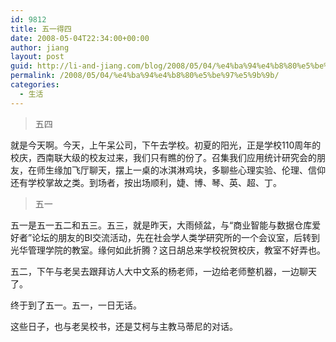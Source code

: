 ```yaml
---
id: 9812
title: 五一得四
date: 2008-05-04T22:34:00+00:00
author: jiang
layout: post
guid: http://li-and-jiang.com/blog/2008/05/04/%e4%ba%94%e4%b8%80%e5%be%97%e5%9b%9b/
permalink: /2008/05/04/%e4%ba%94%e4%b8%80%e5%be%97%e5%9b%9b/
categories:
  - 生活
---
```

> 五四

就是今天啊。今天，上午呆公司，下午去学校。初夏的阳光，正是学校110周年的校庆，西南联大级的校友过来，我们只有瞧的份了。召集我们应用统计研究会的朋友，在师生缘加飞厅聊天，摆上一桌的冰淇淋鸡块，多聊些心理实验、伦理、信仰还有学校掌故之类。到场者，按出场顺利，婕、博、琴、英、超、丁。
  


> 五一

五一是五一五二和五三。五三，就是昨天，大雨倾盆，与“商业智能与数据仓库爱好者”论坛的朋友的BI交流活动，先在社会学人类学研究所的一个会议室，后转到光华管理学院的教室。缘何如此折腾？这日胡总来学校祝贺校庆，教室不好弄也。 

五二，下午与老吴去跟拜访人大中文系的杨老师，一边给老师整机器，一边聊天了。 

终于到了五一。五一，一日无话。 

这些日子，也与老吴校书，还是艾柯与主教马蒂尼的对话。